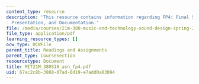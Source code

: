 ```yaml
---
content_type: resource
description: 'This resource contains information regarding FP4: Final Submission,
  Presentation, and Documentation.'
file: /media/courses/21m-380-music-and-technology-sound-design-spring-2016/67ac2c8b388807ad0d19e7add0a03094_MIT21M_380S16_asn_fp4.pdf
file_type: application/pdf
learning_resource_types: []
ocw_type: OCWFile
parent_title: Readings and Assignments
parent_type: CourseSection
resourcetype: Document
title: MIT21M_380S16_asn_fp4.pdf
uid: 67ac2c8b-3888-07ad-0d19-e7add0a03094
---
```

